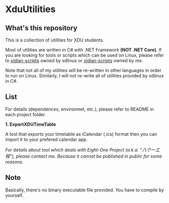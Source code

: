 # XduUtilities
## What's this repository
This is a collection of utilities for XDU students.

Most of utilities are written in C# with .NET Framework **(NOT .NET Core)**. If you are looking for tools or scripts which can be used on Linux, please refer to [xidian-scripts](https://github.com/xdlinux/xidian-scripts "xidian-scripts") owned by xdlinux or [xidian-scripts](https://github.com/Robotxm/xidian-scripts "xidian-scripts") owned by me.

Note that not all of my utilities will be re-written in other languages in order to run on Linux. Similarly, I will not re-write all of utilities provided by xdlinux in C#.

## List
For details (dependences, environmet, etc.), please refer to README in each project folder.

**1. ExportXDUTimeTable**

A tool that exports your timetable as iCalendar (.ics) format then you can import it to your prefered calendar app.

*For details about tool which deals with Eight-One Project (a.k.a. “八个一工程”), please contact me. Because it cannot be published in public for some reasons.*

## Note
Basically, there's no binary executable file provided. You have to compile by yourself.
